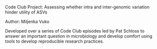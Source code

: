 Code Club Project: Assessing whether intra and inter-genomic variation hinder utility of ASVs

Author: Miljenka Vuko

Developed over a series of Code Club episodes led by Pat Schloss to answer an important question in microbiology and develop comfort using tools to develop reproducible research practices.
